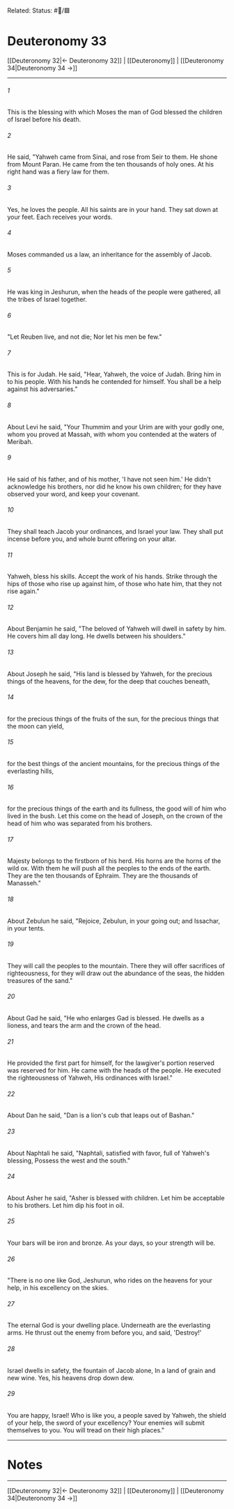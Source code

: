 Related:
Status: #📖/🟥
# Deuteronomy 33

[[Deuteronomy 32|← Deuteronomy 32]] | [[Deuteronomy]] | [[Deuteronomy 34|Deuteronomy 34 →]]
***



###### 1 
This is the blessing with which Moses the man of God blessed the children of Israel before his death. 

###### 2 
He said, "Yahweh came from Sinai, and rose from Seir to them. He shone from Mount Paran. He came from the ten thousands of holy ones. At his right hand was a fiery law for them. 

###### 3 
Yes, he loves the people. All his saints are in your hand. They sat down at your feet. Each receives your words. 

###### 4 
Moses commanded us a law, an inheritance for the assembly of Jacob. 

###### 5 
He was king in Jeshurun, when the heads of the people were gathered, all the tribes of Israel together. 

###### 6 
"Let Reuben live, and not die; Nor let his men be few." 

###### 7 
This is for Judah. He said, "Hear, Yahweh, the voice of Judah. Bring him in to his people. With his hands he contended for himself. You shall be a help against his adversaries." 

###### 8 
About Levi he said, "Your Thummim and your Urim are with your godly one, whom you proved at Massah, with whom you contended at the waters of Meribah. 

###### 9 
He said of his father, and of his mother, 'I have not seen him.' He didn't acknowledge his brothers, nor did he know his own children; for they have observed your word, and keep your covenant. 

###### 10 
They shall teach Jacob your ordinances, and Israel your law. They shall put incense before you, and whole burnt offering on your altar. 

###### 11 
Yahweh, bless his skills. Accept the work of his hands. Strike through the hips of those who rise up against him, of those who hate him, that they not rise again." 

###### 12 
About Benjamin he said, "The beloved of Yahweh will dwell in safety by him. He covers him all day long. He dwells between his shoulders." 

###### 13 
About Joseph he said, "His land is blessed by Yahweh, for the precious things of the heavens, for the dew, for the deep that couches beneath, 

###### 14 
for the precious things of the fruits of the sun, for the precious things that the moon can yield, 

###### 15 
for the best things of the ancient mountains, for the precious things of the everlasting hills, 

###### 16 
for the precious things of the earth and its fullness, the good will of him who lived in the bush. Let this come on the head of Joseph, on the crown of the head of him who was separated from his brothers. 

###### 17 
Majesty belongs to the firstborn of his herd. His horns are the horns of the wild ox. With them he will push all the peoples to the ends of the earth. They are the ten thousands of Ephraim. They are the thousands of Manasseh." 

###### 18 
About Zebulun he said, "Rejoice, Zebulun, in your going out; and Issachar, in your tents. 

###### 19 
They will call the peoples to the mountain. There they will offer sacrifices of righteousness, for they will draw out the abundance of the seas, the hidden treasures of the sand." 

###### 20 
About Gad he said, "He who enlarges Gad is blessed. He dwells as a lioness, and tears the arm and the crown of the head. 

###### 21 
He provided the first part for himself, for the lawgiver's portion reserved was reserved for him. He came with the heads of the people. He executed the righteousness of Yahweh, His ordinances with Israel." 

###### 22 
About Dan he said, "Dan is a lion's cub that leaps out of Bashan." 

###### 23 
About Naphtali he said, "Naphtali, satisfied with favor, full of Yahweh's blessing, Possess the west and the south." 

###### 24 
About Asher he said, "Asher is blessed with children. Let him be acceptable to his brothers. Let him dip his foot in oil. 

###### 25 
Your bars will be iron and bronze. As your days, so your strength will be. 

###### 26 
"There is no one like God, Jeshurun, who rides on the heavens for your help, in his excellency on the skies. 

###### 27 
The eternal God is your dwelling place. Underneath are the everlasting arms. He thrust out the enemy from before you, and said, 'Destroy!' 

###### 28 
Israel dwells in safety, the fountain of Jacob alone, In a land of grain and new wine. Yes, his heavens drop down dew. 

###### 29 
You are happy, Israel! Who is like you, a people saved by Yahweh, the shield of your help, the sword of your excellency? Your enemies will submit themselves to you. You will tread on their high places."

---
# Notes


***
[[Deuteronomy 32|← Deuteronomy 32]] | [[Deuteronomy]] | [[Deuteronomy 34|Deuteronomy 34 →]]

